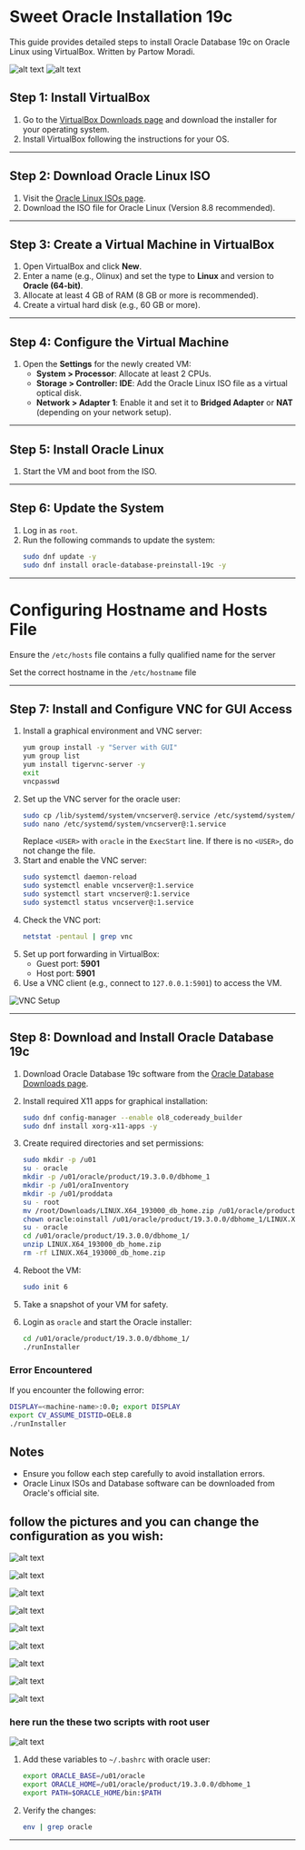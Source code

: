 # Sweet Oracle Installation 19c

This guide provides detailed steps to install Oracle Database 19c on Oracle Linux using VirtualBox. Written by Partow Moradi.

![alt text](image-10.png)
![alt text](image-11.png)

## Step 1: Install VirtualBox
1. Go to the [VirtualBox Downloads page](https://www.virtualbox.org/wiki/Downloads) and download the installer for your operating system.
2. Install VirtualBox following the instructions for your OS.

---

## Step 2: Download Oracle Linux ISO
1. Visit the [Oracle Linux ISOs page](https://yum.oracle.com/oracle-linux-isos.html).
2. Download the ISO file for Oracle Linux (Version 8.8 recommended).

---

## Step 3: Create a Virtual Machine in VirtualBox
1. Open VirtualBox and click **New**.
2. Enter a name (e.g., Olinux) and set the type to **Linux** and version to **Oracle (64-bit)**.
3. Allocate at least 4 GB of RAM (8 GB or more is recommended).
4. Create a virtual hard disk (e.g., 60 GB or more).

---

## Step 4: Configure the Virtual Machine
1. Open the **Settings** for the newly created VM:
   - **System > Processor**: Allocate at least 2 CPUs.
   - **Storage > Controller: IDE**: Add the Oracle Linux ISO file as a virtual optical disk.
   - **Network > Adapter 1**: Enable it and set it to **Bridged Adapter** or **NAT** (depending on your network setup).

---

## Step 5: Install Oracle Linux
1. Start the VM and boot from the ISO.

---

## Step 6: Update the System
1. Log in as `root`.
2. Run the following commands to update the system:
   ```bash
   sudo dnf update -y
   sudo dnf install oracle-database-preinstall-19c -y
   ```

---
# Configuring Hostname and Hosts File

Ensure the `/etc/hosts` file contains a fully qualified name for the server


Set the correct hostname in the `/etc/hostname` file


---

## Step 7: Install and Configure VNC for GUI Access
1. Install a graphical environment and VNC server:
   ```bash
   yum group install -y "Server with GUI"
   yum group list
   yum install tigervnc-server -y
   exit
   vncpasswd
   ```
2. Set up the VNC server for the oracle user:
   ```bash
   sudo cp /lib/systemd/system/vncserver@.service /etc/systemd/system/vncserver@:1.service
   sudo nano /etc/systemd/system/vncserver@:1.service
   ```
   Replace `<USER>` with `oracle` in the `ExecStart` line. If there is no `<USER>`, do not change the file.
3. Start and enable the VNC server:
   ```bash
   sudo systemctl daemon-reload
   sudo systemctl enable vncserver@:1.service
   sudo systemctl start vncserver@:1.service
   sudo systemctl status vncserver@:1.service
   ```
4. Check the VNC port:
   ```bash
   netstat -pentaul | grep vnc
   ```
5. Set up port forwarding in VirtualBox:
   - Guest port: **5901**
   - Host port: **5901**
6. Use a VNC client (e.g., connect to `127.0.0.1:5901`) to access the VM.

![VNC Setup](image.png)

---

## Step 8: Download and Install Oracle Database 19c
1. Download Oracle Database 19c software from the [Oracle Database Downloads page](https://www.oracle.com/de/database/technologies/oracle19c-linux-downloads.html).

2. Install required X11 apps for graphical installation:
   ```bash
   sudo dnf config-manager --enable ol8_codeready_builder
   sudo dnf install xorg-x11-apps -y
   ```
3. Create required directories and set permissions:
   ```bash
   sudo mkdir -p /u01
   su - oracle
   mkdir -p /u01/oracle/product/19.3.0.0/dbhome_1
   mkdir -p /u01/oraInventory
   mkdir -p /u01/proddata
   su - root
   mv /root/Downloads/LINUX.X64_193000_db_home.zip /u01/oracle/product/19.3.0.0/dbhome_1/
   chown oracle:oinstall /u01/oracle/product/19.3.0.0/dbhome_1/LINUX.X64_193000_db_home.zip
   su - oracle
   cd /u01/oracle/product/19.3.0.0/dbhome_1/
   unzip LINUX.X64_193000_db_home.zip
   rm -rf LINUX.X64_193000_db_home.zip
   ```
4. Reboot the VM:
   ```bash
   sudo init 6
   ```
5. Take a snapshot of your VM for safety.
6. Login as `oracle` and start the Oracle installer:
   ```bash
   cd /u01/oracle/product/19.3.0.0/dbhome_1/
   ./runInstaller
   ```

### Error Encountered
If you encounter the following error:
```bash
DISPLAY=<machine-name>:0.0; export DISPLAY
export CV_ASSUME_DISTID=OEL8.8
./runInstaller
```



## Notes
- Ensure you follow each step carefully to avoid installation errors.
- Oracle Linux ISOs and Database software can be downloaded from Oracle's official site.


## follow the pictures and you can change the configuration as you wish:

![alt text](image.png)

![alt text](image-1.png)

![alt text](image-2.png)

![alt text](image-3.png)

![alt text](image-4.png)

![alt text](image-5.png)

![alt text](image-6.png)

![alt text](image-7.png)

![alt text](image-8.png)

### here run the these two scripts with root user 
![alt text](image-9.png)

1. Add these variables to `~/.bashrc` with oracle user:
   ```bash
   export ORACLE_BASE=/u01/oracle
   export ORACLE_HOME=/u01/oracle/product/19.3.0.0/dbhome_1
   export PATH=$ORACLE_HOME/bin:$PATH
   ```
2. Verify the changes:
   ```bash
   env | grep oracle
   ```

---